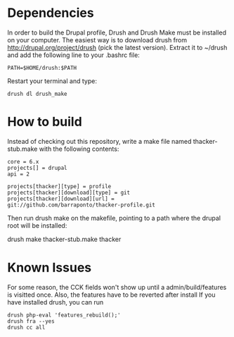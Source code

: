 Dependencies
============

In order to build the Drupal profile, Drush and Drush Make must be 
installed on your computer. The easiest way is to download drush from
http://drupal.org/project/drush (pick the latest version). Extract it
to ~/drush and add the following line to your .bashrc file:

    PATH=$HOME/drush:$PATH

Restart your terminal and type:

    drush dl drush_make

How to build
============

Instead of checking out this repository, write a make file named
thacker-stub.make with the following contents:

    core = 6.x
    projects[] = drupal
    api = 2
    
    projects[thacker][type] = profile
    projects[thacker][download][type] = git
    projects[thacker][download][url] = git://github.com/barraponto/thacker-profile.git

Then run drush make on the makefile, pointing to a path where the drupal root will be installed:

  drush make thacker-stub.make thacker

Known Issues
============

For some reason, the CCK fields won't show up until a admin/build/features is visitted once.
Also, the features have to be reverted after install
If you have installed drush, you can run

    drush php-eval 'features_rebuild();'
    drush fra --yes
    drush cc all

